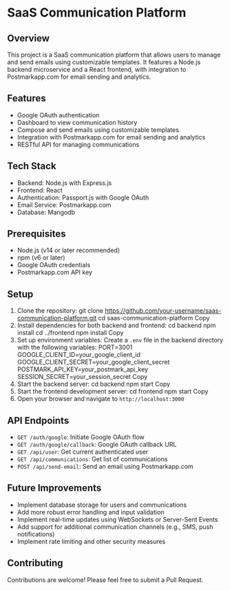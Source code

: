 # SaaS Communication Platform

## Overview

This project is a SaaS communication platform that allows users to manage and send emails using customizable templates. It features a Node.js backend microservice and a React frontend, with integration to Postmarkapp.com for email sending and analytics.

## Features

- Google OAuth authentication
- Dashboard to view communication history
- Compose and send emails using customizable templates
- Integration with Postmarkapp.com for email sending and analytics
- RESTful API for managing communications

## Tech Stack

- Backend: Node.js with Express.js
- Frontend: React
- Authentication: Passport.js with Google OAuth
- Email Service: Postmarkapp.com
- Database: Mangodb


## Prerequisites

- Node.js (v14 or later recommended)
- npm (v6 or later)
- Google OAuth credentials
- Postmarkapp.com API key

## Setup

1. Clone the repository:
git clone https://github.com/your-username/saas-communication-platform.git
cd saas-communication-platform
Copy
2. Install dependencies for both backend and frontend:
cd backend
npm install
cd ../frontend
npm install
Copy
3. Set up environment variables:
Create a `.env` file in the backend directory with the following variables:
PORT=3001
GOOGLE_CLIENT_ID=your_google_client_id
GOOGLE_CLIENT_SECRET=your_google_client_secret
POSTMARK_API_KEY=your_postmark_api_key
SESSION_SECRET=your_session_secret
Copy
4. Start the backend server:
cd backend
npm start
Copy
5. Start the frontend development server:
cd frontend
npm start
Copy
6. Open your browser and navigate to `http://localhost:3000`

## API Endpoints

- `GET /auth/google`: Initiate Google OAuth flow
- `GET /auth/google/callback`: Google OAuth callback URL
- `GET /api/user`: Get current authenticated user
- `GET /api/communications`: Get list of communications
- `POST /api/send-email`: Send an email using Postmarkapp.com

## Future Improvements

- Implement database storage for users and communications
- Add more robust error handling and input validation
- Implement real-time updates using WebSockets or Server-Sent Events
- Add support for additional communication channels (e.g., SMS, push notifications)
- Implement rate limiting and other security measures

## Contributing

Contributions are welcome! Please feel free to submit a Pull Request.
